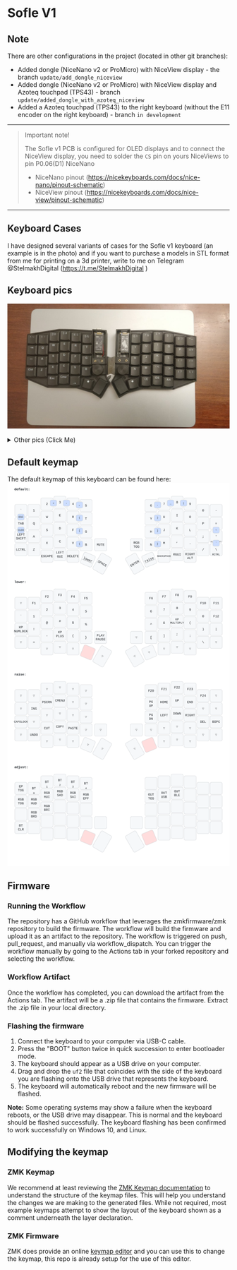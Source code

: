# Sofle V1

## Note

There are other configurations in the project (located in other git branches):
- Added dongle (NiceNano v2 or ProMicro) with NiceView display - the branch `update/add_dongle_niceview`
- Added dongle (NiceNano v2 or ProMicro) with NiceView display and Azoteq touchpad (TPS43) - branch `update/added_dongle_with_azoteq_niceview`
- Added a Azoteq touchpad (TPS43) to the right keyboard (without the E11 encoder on the right keyboard) - branch `in development` 

--- 

> Important note!
>
> The Sofle v1 PCB is configured for OLED displays and to connect the NiceView display, you need to solder the `CS` pin on yours NiceViews to pin P0.06(D1) NiceNano
>
> - NiceNano pinout (https://nicekeyboards.com/docs/nice-nano/pinout-schematic)
> - NiceView pinout (https://nicekeyboards.com/docs/nice-view/pinout-schematic)

---


## Keyboard Cases

I have designed several variants of cases for the Sofle v1 keyboard (an example is in the photo) and if you want to purchase a models in STL format from me for printing on a 3d printer, write to me on Telegram @StelmakhDigital (https://t.me/StelmakhDigital )


## Keyboard pics

![Pic Sofle keyboard with NiceView displays](./src/keyboard_with_niceview.jpg "Sofle keyboard with NiceView displays")

<details><summary>Other pics (Click Me)</summary>

- PCB Sofle v1 keyboard
![PCB Sofle keyboard](./src/pcb_sofle_v1.jpg "PCB Sofle v1 keyboard")

- Sofle keyboard without NiceView displays
![Pic Sofle keyboard without NiceView displays](./src/keyboard_without_niceview.jpg "Sofle keyboard without NiceView displays")

- Dongle with Azoteq touchpad and NiceView display
![Pic Dongle with Azoteq touchpad and NiceView display](./src/dongle_with_touchpad_niceview.jpg "Dongle with Azoteq touchpad and NiceView display")

</details>


## Default keymap
The default keymap of this keyboard can be found here:
![Default Keymap](./keymap-drawer/sofle.svg)

## Firmware

### Running the Workflow
The repository has a GitHub workflow that leverages the zmkfirmware/zmk repository to build the firmware. The workflow will build the firmware and upload it as an artifact to the repository.
The workflow is triggered on push, pull_request, and manually via workflow_dispatch. You can trigger the workflow manually by going to the Actions tab in your forked repository and selecting the workflow.

### Workflow Artifact
Once the workflow has completed, you can download the artifact from the Actions tab. The artifact will be a .zip file that contains the firmware. Extract the .zip file in your
local directory.

### Flashing the firmware
1. Connect the keyboard to your computer via USB-C cable.
2. Press the "BOOT" button twice in quick succession to enter bootloader mode.
3. The keyboard should appear as a USB drive on your computer.
4. Drag and drop the `uf2` file that coincides with the side of the keyboard you are flashing onto the USB drive that represents the keyboard.
5. The keyboard will automatically reboot and the new firmware will be flashed.

**Note:** Some operating systems may show a failure when the keyboard reboots, or the USB drive may disappear. This is normal and the keyboard should be flashed successfully.
The keyboard flashing has been confirmed to work successfully on Windows 10, and Linux. 

## Modifying the keymap

### ZMK Keymap
We recommend at least reviewing the [ZMK Keymap documentation](https://zmk.dev/docs/features/keymaps) to understand the structure of the keymap files. This
will help you understand the changes we are making to the generated files. While not required, most example keymaps attempt to show the layout of the keyboard
shown as a comment underneath the layer declaration.

### ZMK Firmware
ZMK does provide an online [keymap editor](https://nickcoutsos.github.io/keymap-editor) and you can use this to change the keymap, this repo is already setup for the use of this editor.
